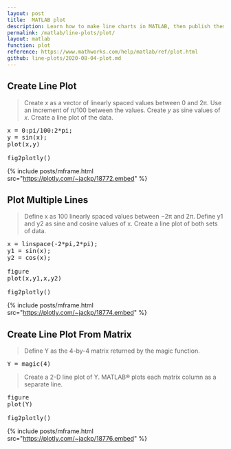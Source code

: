 ```yaml
---
layout: post
title:  MATLAB plot
description: Learn how to make line charts in MATLAB, then publish them to the Web with Plotly.
permalink: /matlab/line-plots/plot/
layout: matlab
function: plot
reference: https://www.mathworks.com/help/matlab/ref/plot.html
github: line-plots/2020-08-04-plot.md
---
```


## Create Line Plot

> Create <var>x</var> as a vector of linearly spaced values between 0 and 2π. Use an increment of π/100 between the values. Create <var>y</var> as sine values of <var>x</var>. Create a line plot of the data.

<pre class="mcode">
x = 0:pi/100:2*pi;
y = sin(x);
plot(x,y)

fig2plotly()
</pre>

{% include posts/mframe.html src="https://plotly.com/~jackp/18772.embed" %}

<!--------------------- EXAMPLE BREAK ------------------------->
## Plot Multiple Lines

> Define x as 100 linearly spaced values between −2π and 2π. Define y1 and y2 as sine and cosine values of x. Create a line plot of both sets of data.

<pre class="mcode">
x = linspace(-2*pi,2*pi);
y1 = sin(x);
y2 = cos(x);

figure
plot(x,y1,x,y2)

fig2plotly()
</pre>

{% include posts/mframe.html src="https://plotly.com/~jackp/18774.embed" %}

<!--------------------- EXAMPLE BREAK ------------------------->
## Create Line Plot From Matrix

> Define Y as the 4-by-4 matrix returned by the magic function.

<pre class="mcode">
Y = magic(4)
</pre>

> Create a 2-D line plot of Y. MATLAB® plots each matrix column as a separate line.

<pre class="mcode">
figure
plot(Y)

fig2plotly()
</pre>

{% include posts/mframe.html src="https://plotly.com/~jackp/18776.embed" %}
